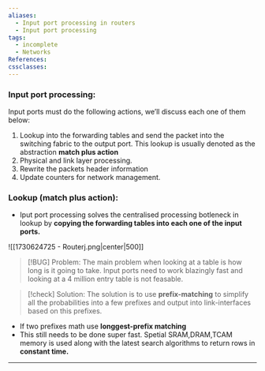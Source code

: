 ```yaml
---
aliases:
  - Input port processing in routers
  - Input port processing
tags:
  - incomplete
  - Networks
References: 
cssclasses:
---
```

### Input port processing:
Input ports must do the following actions, we’ll discuss each one of them below:

1. Lookup into the forwarding tables and send the packet into the switching fabric to the output port. This lookup is usually denoted as the abstraction **match plus action**
2. Physical and link layer processing.
3. Rewrite the packets header information
4. Update counters for network management.
### Lookup (match plus action):
+ Iput port processing solves the centralised processing botleneck in lookup by **copying the forwarding tables into each one of the input ports.** 

![[1730624725 - Routerj.png|center|500]]


> [!BUG] Problem: 
> The main problem when looking at a table is how long is it going to take. Input ports need to work blazingly fast and looking at a 4 million entry table is not feasable.
> 

> [!check] Solution: 
> The solution is to use **prefix-matching** to simplify all the probabilities into a few prefixes and output into link-interfaces based on this prefixes.
> 
+ If two prefixes math use **longgest-prefix matching**
+ This still needs to be done super fast. Spetial SRAM,DRAM,TCAM memory is used along with the latest search algorithms to return rows in **constant time.**


***